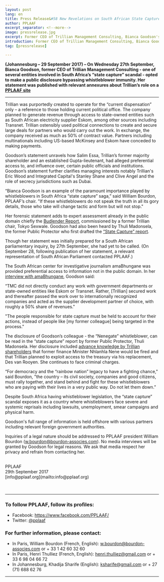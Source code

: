 ```yaml
---
layout: post
lang: en
title: Press Release&#58 New Revelations on South African State Capture
author: PPLAAF
excerpt_separator: <!--more-->
image: pressrelease.jpg
excerpt: Former CEO of Trillian Management Consulting, Bianca Goodson's statement with new revelations on South African State Capture
introduction: Former CEO of Trillian Management Consulting, Bianca Goodson's statement with new revelations on South African State Capture
tag: [pressrelease]

---
```



<!-- <img class="img-responsive img-post center-block" src="/assets/images/posts/pressrelease.jpg">  -->
<!-- <br> -->

**(Johannesburg – 29 September 2017) – On Wednesday 27th September, Bianca Goodson, former CEO of Trillian Management Consulting - one of several entities involved in South Africa’s “state capture” scandal - opted to make a public disclosure bypassing whistleblower immunity. Her statement was published with relevant annexures about Trillian’s role on a [PPLAAF site](http://pplaaf.in/trillian-bg/)**

---
Trillian was purportedly created to operate for the “current dispensation” only – a reference to those holding current political office. The company planned to generate revenue through access to state-owned entities such as South African electricity supplier Eskom, among other sources including Transnet. Trillian ostensibly used political connections to create and secure large deals for partners who would carry out the work. In exchange, the company received as much as 50% of contract value. Partners including multinationals including US-based McKinsey and Eskom have conceded to making payments.

Goodson’s statement unravels how Salim Essa, Trillian’s former majority shareholder and an established Gupta-lieutenant, had alleged preferential access to, and influence over, certain public officials and institutions. Goodson’s statement further clarifies managing interests notably Trillian's Eric Wood and Integrated Capital's Stanley Shane and Clive Angel and the role of secrecy jurisdictions such as Dubai. 

“Bianca Goodson is an example of the paramount importance played by whistleblowers in South Africa “state capture” saga,” said William Bourdon, PPLAAF’s chair. "If these whistleblowers do not speak the truth in all its gory details, those who take will change tactic and form but will not stop."

Her forensic statement adds to expert assessment already in the public domain chiefly the [Budlender Report](https://www.scribd.com/document/352517602/Budlender-Report-Trillian-Capital-Partners), commissioned by a former Trillian chair, Tokyo Sexwale. Goodson had also been heard by Thuli Madonsela, the former Public Protector who first drafted the [“State Capture” report](https://www.scribd.com/document/329757088/State-of-Capture-Public-Protector-Report). 

Though her statement was initially prepared for a South African parliamentary inquiry, by 27th September, she had yet to be called. (On September 28, following publication of her statement, a relevant representation of South African Parliament contacted PPLAAF.)

The South African center for investigative journalism amaBhungane was provided preferential access to information not in the public domain. In her [interview with amaBhungane](http://amabhungane.co.za/article/2017-09-27-whistleblower-how-trillian-scored-big-by-connecting-officials-and-consultants), Goodson said:

“TMC did not directly conduct any work with government departments or state-owned entities like Eskom or Transnet. Rather, [Trillian] secured work and thereafter passed the work over to internationally recognized companies and acted as the supplier development partner of choice, with roughly a 50% share of revenues."

"The people responsible for state capture must be held to account for their actions, instead of people like [my former colleague] being targeted in the process."

The disclosure of Goodson’s colleague - the “Nenegate” whistleblower, can be read in the “state capture” report by former Public Protector, Thuli Madonsela. Her disclosure included [advance knowledge by Trillian shareholders](https://www.dailymaverick.co.za/article/2017-08-09-amabhunhgane-the-woman-who-blew-the-whistle) that former finance Minister Nhlanhla Nene would be fired and that Trillian planned to exploit access to the treasury via his replacement, Des van Rooyen. She continues to face criminal charges. 

“For democracy and the “rainbow nation” legacy to have a fighting chance," said Bourdon, "the country – its civil society, companies and good citizens, must rally together, and stand behind and fight for these whistleblowers who are paying with their lives in a very public way. Do not let them down.”

Despite South Africa having whistleblower legislation, the “state capture” scandal exposes it as a country where whistleblowers face severe and systemic reprisals including lawsuits, unemployment, smear campaigns and physical harm. 

Goodson's full range of information is held offshore with various partners including relevant foreign government authorities.

Inquiries of a legal nature should be addressed to PPLAAF president William Bourdon ([w.bourdon@bourdon-associes.com](mailto:w.bourdon@bourdon-associes.com)). No media interviews will be granted by Goodson for legal reasons. We ask that media respect her privacy and refrain from contacting her. 


<br>
PPLAAF <br>
29th September 2017 <br>
[info@pplaaf.org](mailto:info@pplaaf.org)

<br>
<br>
<br>

----------------------

### To follow PPLAAF, follow its profiles:
- Facebook: <https://www.facebook.com/PPLAAF/>
- Twitter: [@pplaaf](https://twitter.com/pplaaf)

### For further information, please contact:
- In Paris, William Bourdon (French, English): [w.bourdon@bourdon-associes.com](mailto:w.bourdon@bourdon-associes.com) or + 33 1 42 60 32 60
- In Paris, Henri Thulliez (French, English): [henri.thulliez@gmail.com](mailto:henri.thulliez@gmail.com) or + 33 6 98 04 66 72
- In Johannesburg, Khadija Sharife (English): [ksharife@gmail.com](mailto:ksharife@gmail.com) or + 27 (71) 688 62 76 




-----
